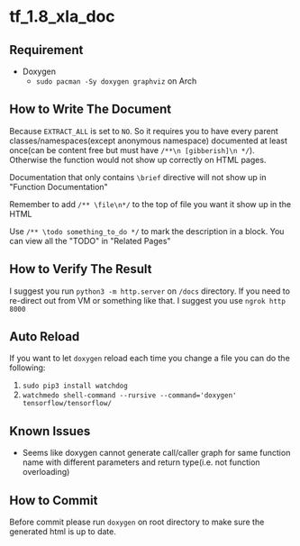 # tf_1.8_xla_doc

## Requirement
- Doxygen
	- `sudo pacman -Sy doxygen graphviz` on Arch

## How to Write The Document
Because `EXTRACT_ALL` is set to `NO`. So it requires you to have every parent classes/namespaces(except anonymous namespace) documented at least once(can be content free but must have `/**\n [gibberish]\n */`). Otherwise the function would not show up correctly on HTML pages.

Documentation that only contains `\brief` directive will not show up in "Function Documentation"

Remember to add `/** \file\n*/` to the top of file you want it show up in the HTML

Use `/** \todo something_to_do */` to mark the description in a block. You can view all the "TODO" in "Related Pages"

## How to Verify The Result
I suggest you run `python3 -m http.server` on `/docs` directory. If you need to re-direct out from VM or something like that. I suggest you use `ngrok http 8000`

## Auto Reload
If you want to let `doxygen` reload each time you change a file you can do the following:
1. `sudo pip3 install watchdog`
2. `watchmedo shell-command --rursive --command='doxygen' tensorflow/tensorflow/`

## Known Issues
- Seems like doxygen cannot generate call/caller graph for same function name with different parameters and return type(i.e. not function overloading)

## How to Commit
Before commit please run `doxygen` on root directory to make sure the generated html is up to date.
